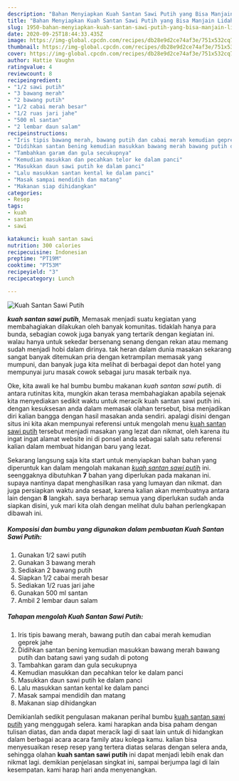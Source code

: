 ```yaml
---
description: "Bahan Menyiapkan Kuah Santan Sawi Putih yang Bisa Manjain Lidah"
title: "Bahan Menyiapkan Kuah Santan Sawi Putih yang Bisa Manjain Lidah"
slug: 1950-bahan-menyiapkan-kuah-santan-sawi-putih-yang-bisa-manjain-lidah
date: 2020-09-25T18:44:33.435Z
image: https://img-global.cpcdn.com/recipes/db28e9d2ce74af3e/751x532cq70/kuah-santan-sawi-putih-foto-resep-utama.jpg
thumbnail: https://img-global.cpcdn.com/recipes/db28e9d2ce74af3e/751x532cq70/kuah-santan-sawi-putih-foto-resep-utama.jpg
cover: https://img-global.cpcdn.com/recipes/db28e9d2ce74af3e/751x532cq70/kuah-santan-sawi-putih-foto-resep-utama.jpg
author: Hattie Vaughn
ratingvalue: 4
reviewcount: 8
recipeingredient:
- "1/2 sawi putih"
- "3 bawang merah"
- "2 bawang putih"
- "1/2 cabai merah besar"
- "1/2 ruas jari jahe"
- "500 ml santan"
- "2 lembar daun salam"
recipeinstructions:
- "Iris tipis bawang merah, bawang putih dan cabai merah kemudian geprek jahe"
- "Didihkan santan bening kemudian masukkan bawang merah bawang putih dan batang sawi yang sudah di potong"
- "Tambahkan garam dan gula secukupnya"
- "Kemudian masukkan dan pecahkan telor ke dalam panci"
- "Masukkan daun sawi putih ke dalam panci"
- "Lalu masukkan santan kental ke dalam panci"
- "Masak sampai mendidih dan matang"
- "Makanan siap dihidangkan"
categories:
- Resep
tags:
- kuah
- santan
- sawi

katakunci: kuah santan sawi 
nutrition: 300 calories
recipecuisine: Indonesian
preptime: "PT19M"
cooktime: "PT53M"
recipeyield: "3"
recipecategory: Lunch

---
```



![Kuah Santan Sawi Putih](https://img-global.cpcdn.com/recipes/db28e9d2ce74af3e/751x532cq70/kuah-santan-sawi-putih-foto-resep-utama.jpg)

<b><i>kuah santan sawi putih</i></b>, Memasak menjadi suatu kegiatan yang membahagiakan dilakukan oleh banyak komunitas. tidaklah hanya para bunda, sebagian cowok juga banyak yang tertarik dengan kegiatan ini. walau hanya untuk sekedar bersenang senang dengan rekan atau memang sudah menjadi hobi dalam dirinya. tak heran dalam dunia masakan sekarang sangat banyak ditemukan pria dengan ketrampilan memasak yang mumpuni, dan banyak juga kita melihat di berbagai depot dan hotel yang mempunyai juru masak cowok sebagai juru masak terbaik nya.

Oke, kita awali ke hal bumbu bumbu makanan <i>kuah santan sawi putih</i>. di antara rutinitas kita, mungkin akan terasa membahagiakan apabila sejenak kita menyediakan sedikit waktu untuk meracik kuah santan sawi putih ini. dengan kesuksesan anda dalam memasak olahan tersebut, bisa menjadikan diri kalian bangga dengan hasil masakan anda sendiri. apalagi disini dengan situs ini kita akan mempunyai referensi untuk mengolah menu <u>kuah santan sawi putih</u> tersebut menjadi masakan yang lezat dan nikmat, oleh karena itu ingat ingat alamat website ini di ponsel anda sebagai salah satu referensi kalian dalam membuat hidangan baru yang lezat.




Sekarang langsung saja kita start untuk menyiapkan bahan bahan yang diperuntuk kan dalam mengolah makanan <u><i>kuah santan sawi putih</i></u> ini. seenggaknya dibutuhkan <b>7</b> bahan yang diperlukan pada makanan ini. supaya nantinya dapat menghasilkan rasa yang lumayan dan nikmat. dan juga persiapkan waktu anda sesaat, karena kalian akan membuatnya antara lain dengan <b>8</b> langkah. saya berharap semua yang diperlukan sudah anda siapkan disini, yuk mari kita olah dengan melihat dulu bahan perlengkapan dibawah ini.

<!--inarticleads1-->

##### Komposisi dan bumbu yang digunakan dalam pembuatan Kuah Santan Sawi Putih:

1. Gunakan 1/2 sawi putih
1. Gunakan 3 bawang merah
1. Sediakan 2 bawang putih
1. Siapkan 1/2 cabai merah besar
1. Sediakan 1/2 ruas jari jahe
1. Gunakan 500 ml santan
1. Ambil 2 lembar daun salam




<!--inarticleads2-->

##### Tahapan mengolah Kuah Santan Sawi Putih:

1. Iris tipis bawang merah, bawang putih dan cabai merah kemudian geprek jahe
1. Didihkan santan bening kemudian masukkan bawang merah bawang putih dan batang sawi yang sudah di potong
1. Tambahkan garam dan gula secukupnya
1. Kemudian masukkan dan pecahkan telor ke dalam panci
1. Masukkan daun sawi putih ke dalam panci
1. Lalu masukkan santan kental ke dalam panci
1. Masak sampai mendidih dan matang
1. Makanan siap dihidangkan




Demikianlah sedikit pengulasan makanan perihal bumbu <u>kuah santan sawi putih</u> yang menggugah selera. kami harapkan anda bisa paham dengan tulisan diatas, dan anda dapat meracik lagi di saat lain untuk di hidangkan dalam berbagai acara acara family atau kolega kamu. kalian bisa menyesuaikan resep resep yang tertera diatas selaras dengan selera anda, sehingga olahan <b>kuah santan sawi putih</b> ini dapat menjadi lebih enak dan nikmat lagi. demikian penjelasan singkat ini, sampai berjumpa lagi di lain kesempatan. kami harap hari anda menyenangkan.
